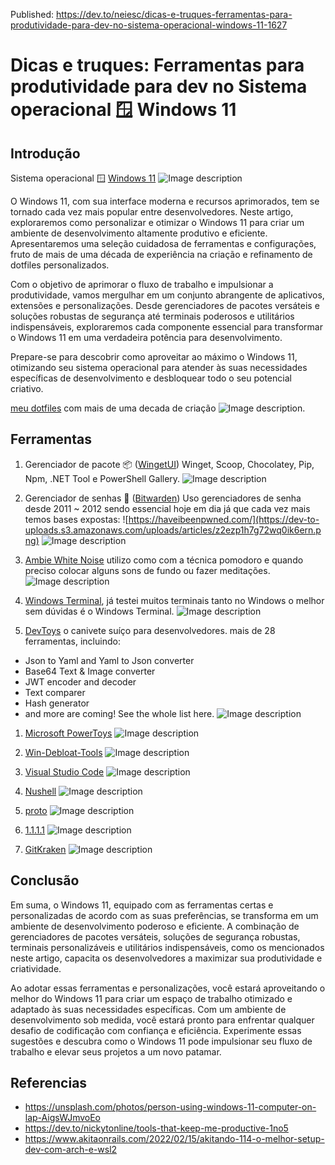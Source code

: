 Published: https://dev.to/neiesc/dicas-e-truques-ferramentas-para-produtividade-para-dev-no-sistema-operacional-windows-11-1627

# Dicas e truques: Ferramentas para produtividade para dev no Sistema operacional 🪟 Windows 11
## Introdução
Sistema operacional 🪟 [Windows 11](https://www.microsoft.com/en-us/windows/windows-11)
![Image description](https://dev-to-uploads.s3.amazonaws.com/uploads/articles/qrhme12rk4axq2zb47sr.png)

O Windows 11, com sua interface moderna e recursos aprimorados, tem se tornado cada vez mais popular entre desenvolvedores. Neste artigo, exploraremos como personalizar e otimizar o Windows 11 para criar um ambiente de desenvolvimento altamente produtivo e eficiente. Apresentaremos uma seleção cuidadosa de ferramentas e configurações, fruto de mais de uma década de experiência na criação e refinamento de dotfiles personalizados.

Com o objetivo de aprimorar o fluxo de trabalho e impulsionar a produtividade, vamos mergulhar em um conjunto abrangente de aplicativos, extensões e personalizações. Desde gerenciadores de pacotes versáteis e soluções robustas de segurança até terminais poderosos e utilitários indispensáveis, exploraremos cada componente essencial para transformar o Windows 11 em uma verdadeira potência para desenvolvimento.

Prepare-se para descobrir como aproveitar ao máximo o Windows 11, otimizando seu sistema operacional para atender às suas necessidades específicas de desenvolvimento e desbloquear todo o seu potencial criativo.

[meu dotfiles](https://github.com/neiesc/dotfiles) com mais de uma decada de criação
![Image description](https://dev-to-uploads.s3.amazonaws.com/uploads/articles/4lq9z8l8r4ku71wjatfz.png).

## Ferramentas
1. Gerenciador de pacote 📦 ([WingetUI](https://www.marticliment.com/wingetui)) Winget, Scoop, Chocolatey, Pip, Npm, .NET Tool e PowerShell Gallery.
![Image description](https://dev-to-uploads.s3.amazonaws.com/uploads/articles/owz8hk33o2ybiex37ch8.png)

1. Gerenciador de senhas 🔑 ([Bitwarden](https://bitwarden.com)) Uso gerenciadores de senha desde 2011 ~ 2012 sendo essencial hoje em dia já que cada vez mais temos bases expostas: 
![https://haveibeenpwned.com/](https://dev-to-uploads.s3.amazonaws.com/uploads/articles/z2ezp1h7g72wq0ik6ern.png)
![Image description](https://dev-to-uploads.s3.amazonaws.com/uploads/articles/4r9h2qbji2h2vsty4ad4.png)

1. [Ambie White Noise](https://ambieapp.com) utilizo como com a técnica pomodoro e quando preciso colocar alguns sons de fundo ou fazer meditações.
![Image description](https://dev-to-uploads.s3.amazonaws.com/uploads/articles/ogl3dpl3tyky9p2wl45d.png)

1. [Windows Terminal](https://github.com/microsoft/terminal), já testei muitos terminais tanto no Windows o melhor sem dúvidas é o Windows Terminal.
![Image description](https://dev-to-uploads.s3.amazonaws.com/uploads/articles/mv2e86mcuj9wv3c0rz1e.png)

1. [DevToys](https://devtoys.app) o canivete suíço para desenvolvedores. mais de 28 ferramentas, incluindo:
 - Json to Yaml and Yaml to Json converter
 - Base64 Text & Image converter
 - JWT encoder and decoder
 - Text comparer
 - Hash generator
 - and more are coming! See the whole list here.
![Image description](https://dev-to-uploads.s3.amazonaws.com/uploads/articles/ceidf1f4lrszhol79a3j.png)

1. [Microsoft PowerToys](https://github.com/microsoft/PowerToys)
![Image description](https://dev-to-uploads.s3.amazonaws.com/uploads/articles/ntk8g5u4440gg6d8yate.png)

1. [Win-Debloat-Tools](https://github.com/LeDragoX/Win-Debloat-Tools)
![Image description](https://dev-to-uploads.s3.amazonaws.com/uploads/articles/xd9x8s5rcjno7g859p9q.png)

1. [Visual Studio Code](https://code.visualstudio.com)
![Image description](https://dev-to-uploads.s3.amazonaws.com/uploads/articles/u0xkpw2flyadixfhurod.png)

1. [Nushell](https://www.nushell.sh)
![Image description](https://dev-to-uploads.s3.amazonaws.com/uploads/articles/ckqdpn04h4fclyhxg52r.png)

1. [proto](https://moonrepo.dev/proto)
![Image description](https://dev-to-uploads.s3.amazonaws.com/uploads/articles/0lf1ptbn66fghyrti3iq.png)

1. [1.1.1.1](https://one.one.one.one/)
![Image description](https://dev-to-uploads.s3.amazonaws.com/uploads/articles/sm012icv34d3rkpcviyr.png)


1. [GitKraken](https://www.gitkraken.com/)
![Image description](https://dev-to-uploads.s3.amazonaws.com/uploads/articles/oxzm96ovqgtpvdwtjvi1.png)

## Conclusão
Em suma, o Windows 11, equipado com as ferramentas certas e personalizadas de acordo com as suas preferências, se transforma em um ambiente de desenvolvimento poderoso e eficiente. A combinação de gerenciadores de pacotes versáteis, soluções de segurança robustas, terminais personalizáveis e utilitários indispensáveis, como os mencionados neste artigo, capacita os desenvolvedores a maximizar sua produtividade e criatividade.

Ao adotar essas ferramentas e personalizações, você estará aproveitando o melhor do Windows 11 para criar um espaço de trabalho otimizado e adaptado às suas necessidades específicas. Com um ambiente de desenvolvimento sob medida, você estará pronto para enfrentar qualquer desafio de codificação com confiança e eficiência. Experimente essas sugestões e descubra como o Windows 11 pode impulsionar seu fluxo de trabalho e elevar seus projetos a um novo patamar.

## Referencias
- https://unsplash.com/photos/person-using-windows-11-computer-on-lap-AigsWJmvoEo
- https://dev.to/nickytonline/tools-that-keep-me-productive-1no5
- https://www.akitaonrails.com/2022/02/15/akitando-114-o-melhor-setup-dev-com-arch-e-wsl2